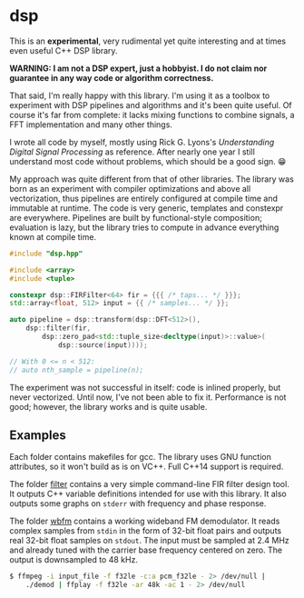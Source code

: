 # dsp
This is an **experimental**, very rudimental yet quite interesting and at times even useful C++ DSP library.

**WARNING: I am not a DSP expert, just a hobbyist. I do not claim nor guarantee in any way code or algorithm correctness.**

That said, I'm really happy with this library. I'm using it as a toolbox to experiment with DSP pipelines and algorithms and it's been quite useful. Of course it's far from complete: it lacks mixing functions to combine signals,
a FFT implementation and many other things.

I wrote all code by myself, mostly using Rick G. Lyons's *Understanding Digital Signal Processing* as reference. After nearly one year I still understand most code without problems, which should be a good sign. :grin:

My approach was quite different from that of other libraries. The library was born as an experiment with compiler optimizations and above all vectorization, thus pipelines are entirely configured at compile time and immutable at runtime. The code is very generic, templates and constexpr are everywhere. Pipelines are built by functional-style composition; evaluation is lazy, but the library tries to compute in advance everything known at compile time.

```c++
#include "dsp.hpp"

#include <array>
#include <tuple>

constexpr dsp::FIRFilter<64> fir = {{{ /* taps... */ }}};
std::array<float, 512> input = {{ /* samples... */ }};

auto pipeline = dsp::transform(dsp::DFT<512>(),
    dsp::filter(fir,
        dsp::zero_pad<std::tuple_size<decltype(input)>::value>(
            dsp::source(input))));

// With 0 <= n < 512:
// auto nth_sample = pipeline(n);
```

The experiment was not successful in itself: code is inlined properly, but never vectorized. Until now, I've not been able to fix it. Performance is not good; however, the library works and is quite usable.


## Examples

Each folder contains makefiles for gcc. The library uses GNU function attributes, so it won't build as is on VC++. Full C++14 support is required.

The folder [filter](filter) contains a very simple command-line FIR filter design tool. It outputs C++ variable definitions intended for use with this library. It also outputs some graphs on `stderr` with frequency and phase response.

The folder [wbfm](wbfm) contains a working wideband FM demodulator. It reads complex samples from `stdin` in the form of 32-bit float pairs and outputs real 32-bit float samples on `stdout`. The input must be sampled at 2.4 MHz and already tuned with the carrier base frequency centered on zero. The output is downsampled to 48 kHz.

```sh
$ ffmpeg -i input_file -f f32le -c:a pcm_f32le - 2> /dev/null |
    ./demod | ffplay -f f32le -ar 48k -ac 1 - 2> /dev/null
```
